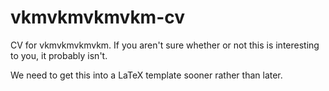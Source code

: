 # vkmvkmvkmvkm-cv
CV for vkmvkmvkmvkm. If you aren't sure whether or not this is interesting to you, it probably isn't.

We need to get this into a LaTeX template sooner rather than later. 
